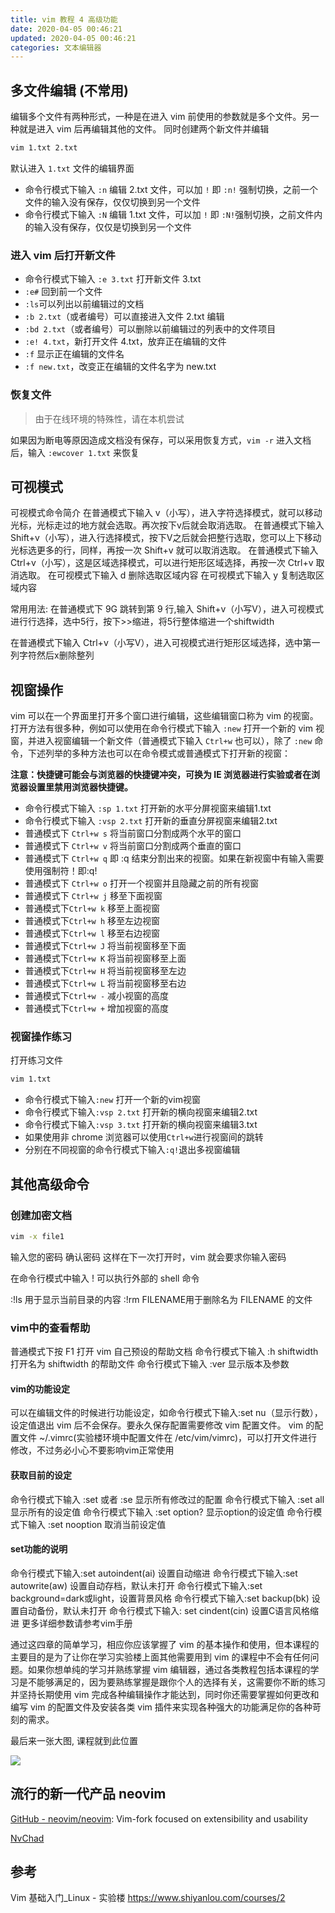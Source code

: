 ```yaml
---
title: vim 教程 4 高级功能
date: 2020-04-05 00:46:21
updated: 2020-04-05 00:46:21
categories: 文本编辑器
---
```


## 多文件编辑 (不常用)

编辑多个文件有两种形式，一种是在进入 vim 前使用的参数就是多个文件。另一种就是进入 vim 后再编辑其他的文件。 同时创建两个新文件并编辑

```sh
vim 1.txt 2.txt
```

默认进入 `1.txt` 文件的编辑界面

* 命令行模式下输入 `:n` 编辑 2.txt 文件，可以加 `!` 即 `:n!` 强制切换，之前一个文件的输入没有保存，仅仅切换到另一个文件
* 命令行模式下输入 `:N` 编辑 1.txt 文件，可以加 `!` 即 `:N!`强制切换，之前文件内的输入没有保存，仅仅是切换到另一个文件

### 进入 vim 后打开新文件

* 命令行模式下输入 `:e 3.txt` 打开新文件 3.txt
* `:e#` 回到前一个文件
* `:ls`可以列出以前编辑过的文档
* `:b 2.txt`（或者编号）可以直接进入文件 2.txt 编辑
* `:bd 2.txt`（或者编号）可以删除以前编辑过的列表中的文件项目
* `:e! 4.txt`，新打开文件 4.txt，放弃正在编辑的文件
* `:f` 显示正在编辑的文件名
* `:f new.txt`，改变正在编辑的文件名字为 new.txt

<!-- more -->

### 恢复文件

> 由于在线环境的特殊性，请在本机尝试

如果因为断电等原因造成文档没有保存，可以采用恢复方式，`vim -r` 进入文档后，输入 `:ewcover 1.txt` 来恢复

## 可视模式

可视模式命令简介
在普通模式下输入 v（小写），进入字符选择模式，就可以移动光标，光标走过的地方就会选取。再次按下v后就会取消选取。
在普通模式下输入 Shift+v（小写），进入行选择模式，按下V之后就会把整行选取，您可以上下移动光标选更多的行，同样，再按一次 Shift+v 就可以取消选取。
在普通模式下输入 Ctrl+v（小写），这是区域选择模式，可以进行矩形区域选择，再按一次 Ctrl+v 取消选取。
在可视模式下输入 d 删除选取区域内容
在可视模式下输入 y 复制选取区域内容

常用用法:
在普通模式下 9G 跳转到第 9 行,输入 Shift+v（小写V），进入可视模式进行行选择，选中5行，按下>>缩进，将5行整体缩进一个shiftwidth

在普通模式下输入 Ctrl+v（小写V），进入可视模式进行矩形区域选择，选中第一列字符然后x删除整列

## 视窗操作

vim 可以在一个界面里打开多个窗口进行编辑，这些编辑窗口称为 vim 的视窗。 打开方法有很多种，例如可以使用在命令行模式下输入 `:new` 打开一个新的 vim 视窗，并进入视窗编辑一个新文件（普通模式下输入 `Ctrl+w` 也可以），除了 `:new` 命令，下述列举的多种方法也可以在命令模式或普通模式下打开新的视窗：

**注意：快捷键可能会与浏览器的快捷键冲突，可换为 IE 浏览器进行实验或者在浏览器设置里禁用浏览器快捷键。**

* 命令行模式下输入 `:sp 1.txt` 打开新的水平分屏视窗来编辑1.txt
* 命令行模式下输入 `:vsp 2.txt` 打开新的垂直分屏视窗来编辑2.txt
* 普通模式下 `Ctrl+w s` 将当前窗口分割成两个水平的窗口
* 普通模式下 `Ctrl+w v` 将当前窗口分割成两个垂直的窗口
* 普通模式下 `Ctrl+w q` 即 :q 结束分割出来的视窗。如果在新视窗中有输入需要使用强制符！即:q!
* 普通模式下 `Ctrl+w o` 打开一个视窗并且隐藏之前的所有视窗
* 普通模式下 `Ctrl+w j` 移至下面视窗
* 普通模式下`Ctrl+w k` 移至上面视窗
* 普通模式下`Ctrl+w h` 移至左边视窗
* 普通模式下`Ctrl+w l` 移至右边视窗
* 普通模式下`Ctrl+w J` 将当前视窗移至下面
* 普通模式下`Ctrl+w K` 将当前视窗移至上面
* 普通模式下`Ctrl+w H` 将当前视窗移至左边
* 普通模式下`Ctrl+w L` 将当前视窗移至右边
* 普通模式下`Ctrl+w -` 减小视窗的高度
* 普通模式下`Ctrl+w +` 增加视窗的高度

### 视窗操作练习

打开练习文件

```sh
vim 1.txt
```

* 命令行模式下输入`:new` 打开一个新的vim视窗
* 命令行模式下输入`:vsp 2.txt` 打开新的横向视窗来编辑2.txt
* 命令行模式下输入`:vsp 3.txt` 打开新的横向视窗来编辑3.txt
* 如果使用非 chrome 浏览器可以使用`Ctrl+w`进行视窗间的跳转
* 分别在不同视窗的命令行模式下输入`:q!`退出多视窗编辑

## 其他高级命令

### 创建加密文档

```sh
vim -x file1
```

输入您的密码 确认密码 这样在下一次打开时，vim 就会要求你输入密码

在命令行模式中输入 ! 可以执行外部的 shell 命令

:!ls 用于显示当前目录的内容
:!rm FILENAME用于删除名为 FILENAME 的文件

### vim中的查看帮助

普通模式下按 F1 打开 vim 自己预设的帮助文档
命令行模式下输入 :h shiftwidth 打开名为 shiftwidth 的帮助文件
命令行模式下输入 :ver 显示版本及参数

#### vim的功能设定

可以在编辑文件的时候进行功能设定，如命令行模式下输入:set nu（显示行数），设定值退出 vim 后不会保存。要永久保存配置需要修改 vim 配置文件。 vim 的配置文件 ~/.vimrc(实验楼环境中配置文件在 /etc/vim/vimrc)，可以打开文件进行修改，不过务必小心不要影响vim正常使用

#### 获取目前的设定

命令行模式下输入 :set 或者 :se 显示所有修改过的配置
命令行模式下输入 :set all 显示所有的设定值
命令行模式下输入 :set option? 显示option的设定值
命令行模式下输入 :set nooption 取消当前设定值

#### set功能的说明

命令行模式下输入:set autoindent(ai) 设置自动缩进
命令行模式下输入:set autowrite(aw) 设置自动存档，默认未打开
命令行模式下输入:set background=dark或light，设置背景风格
命令行模式下输入:set backup(bk) 设置自动备份，默认未打开
命令行模式下输入: set cindent(cin) 设置C语言风格缩进
更多详细参数请参考vim手册

通过这四章的简单学习，相应你应该掌握了 vim 的基本操作和使用，但本课程的主要目的是为了让你在学习实验楼上面其他需要用到 vim 的课程中不会有任何问题。如果你想单纯的学习并熟练掌握 vim 编辑器，通过各类教程包括本课程的学习是不能够满足的，因为要熟练掌握是跟你个人的选择有关，这需要你不断的练习并坚持长期使用 vim 完成各种编辑操作才能达到，同时你还需要掌握如何更改和编写 vim 的配置文件及安装各类 vim 插件来实现各种强大的功能满足你的各种苛刻的需求。

最后来一张大图, 课程就到此位置

![](https://upload-images.jianshu.io/upload_images/1662509-285f0da34f58360a.png?imageMogr2/auto-orient/strip%7CimageView2/2/w/1240)

## 流行的新一代产品 neovim

[GitHub - neovim/neovim](https://github.com/neovim/neovim): Vim-fork focused on extensibility and usability

[NvChad](https://nvchad.com/)

## 参考

Vim 基础入门_Linux - 实验楼
<https://www.shiyanlou.com/courses/2>
